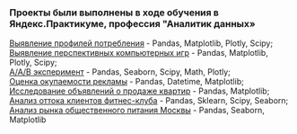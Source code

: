 ### Проекты были выполнены в ходе обучения в Яндекс.Практикуме, профессия "Аналитик данных»

[Выявление профилей потребления](https://github.com/KasyanovK/works/tree/main/E_Commerce) - Pandas, Matplotlib, Plotly, Scipy;<br>
[Выявление перспективных компьютерных игр](https://github.com/KasyanovK/works/tree/main/Games) - Pandas, Matplotlib, Plotly, Scipy;<br>
[A/A/B эксперимент](https://github.com/KasyanovK/works/tree/main/abtest) - Pandas, Seaborn, Scipy, Math, Plotly;<br>
[Оценка окупаемости рекламы](https://github.com/KasyanovK/works/tree/main/roi_ltv_cac) - Pandas, Datetime, Matplotlib;<br>
[Исследование объявлений о продаже квартир](https://github.com/KasyanovK/works/tree/main/real_estate) - Pandas, Matplotlib;<br>
[Анализ оттока клиентов фитнес-клуба](https://github.com/KasyanovK/works/tree/main/churn) - Pandas, Sklearn, Scipy, Seaborn;<br>
[Анализ рынка общественного питания Москвы](https://github.com/KasyanovK/works/tree/main/Restraunts) - Pandas, Seaborn, Matplotlib
